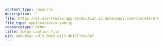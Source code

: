 ```yaml
---
content_type: resource
description: ''
file: https://ol-ocw-studio-app-production.s3.amazonaws.com/courses/8-01sc-classical-mechanics-fall-2016/a96a85acad158b82e113dbf2f7cbe56f_X9K8LT7SCZ0.srt
file_type: application/x-subrip
resourcetype: Other
title: 3play caption file
uid: a96a85ac-ad15-8b82-e113-dbf2f7cbe56f
---
```

